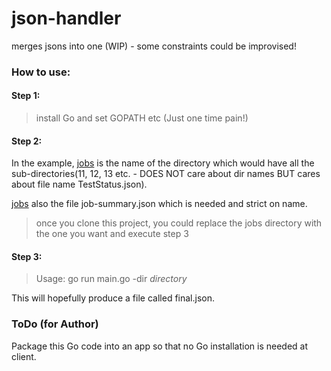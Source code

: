 # json-handler
merges jsons into one (WIP) - some constraints could be improvised!

### How to use:

#### Step 1:
> install Go and set GOPATH etc 
(Just one time pain!)

#### Step 2:
In the example, [jobs](jobs/) is the name of the directory which would have all the sub-directories(11, 12, 13 etc. - DOES NOT care about dir names BUT cares about file name TestStatus.json).

[jobs](jobs/) also the file job-summary.json which is needed and strict on name.

> once you clone this project, you could replace the jobs directory with the one you want and execute step 3

#### Step 3:

> Usage: go run main.go -dir _directory_

This will hopefully produce a file called final.json.



### ToDo (for Author)

Package this Go code into an app so that no Go installation is needed at client.



